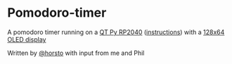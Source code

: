 # Pomodoro-timer
A pomodoro timer running on a [QT Py RP2040](https://www.adafruit.com/product/4900) ([instructions](https://learn.adafruit.com/adafruit-qt-py-2040/circuitpython)) with a [128x64 OLED display](https://www.adafruit.com/product/938)

Written by [@horsto](https://github.com/horsto) with input from me and Phil
